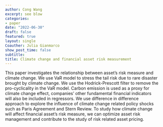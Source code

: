 ```yaml
---
author: Cong Wang
excerpt: see blow
categories:
- paper
date: "2022-06-30"
draft: false
featured: true
layout: single
Coauther: Julia Gianmarco
show_post_time: false
subtitle: 
title: Climate change and financial asset risk measurement
---
```


This paper investigates the relationship between asset’s risk measure and climate change. We use VaR
model to stress the tail risk due to rare disaster brought by climate change. We use the Hodrick-Prescott
filter to remove the pro-cyclicality in the VaR model. Carbon emission is used as a proxy for climate
change effect, companies’ other fundamental financial indicators will also be included in regressors. We use
difference in difference approach to explore the influence of climate change related policy shocks such as
Paris Agreement and Stern Review. To study how climate change will affect financial asset’s risk measure,
we can optimize asset risk management and contribute to the study of risk related asset pricing.
